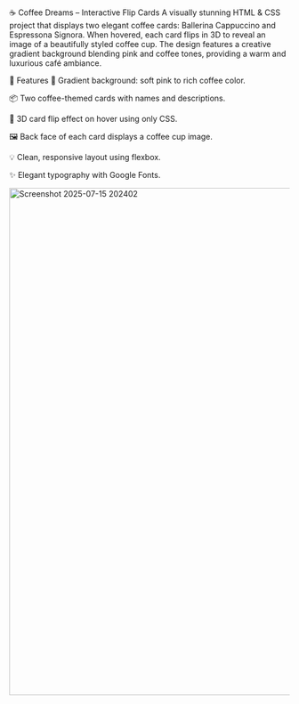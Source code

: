 ☕ Coffee Dreams – Interactive Flip Cards
A visually stunning HTML & CSS project that displays two elegant coffee cards: Ballerina Cappuccino and Espressona Signora. When hovered, each card flips in 3D to reveal an image of a beautifully styled coffee cup. The design features a creative gradient background blending pink and coffee tones, providing a warm and luxurious café ambiance.

🌟 Features
🎨 Gradient background: soft pink to rich coffee color.

📦 Two coffee-themed cards with names and descriptions.

🔁 3D card flip effect on hover using only CSS.

🖼️ Back face of each card displays a coffee cup image.

💡 Clean, responsive layout using flexbox.

✨ Elegant typography with Google Fonts.

<img width="1376" height="912" alt="Screenshot 2025-07-15 202402" src="https://github.com/user-attachments/assets/51af4a8f-92d5-4f1a-8ed8-ffada18e5f04" />
